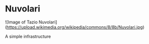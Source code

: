 # Nuvolari

![Image of Tazio Nuvolari]
(https://upload.wikimedia.org/wikipedia/commons/8/8b/Nuvolari.jpg)

A simple infrastructure
